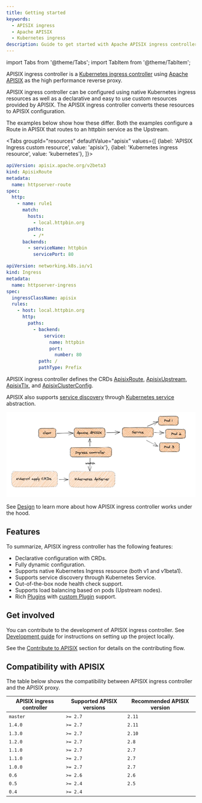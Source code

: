 ```yaml
---
title: Getting started
keywords:
  - APISIX ingress
  - Apache APISIX
  - Kubernetes ingress
description: Guide to get started with Apache APISIX ingress controller.
---
```


<!--
#
# Licensed to the Apache Software Foundation (ASF) under one or more
# contributor license agreements.  See the NOTICE file distributed with
# this work for additional information regarding copyright ownership.
# The ASF licenses this file to You under the Apache License, Version 2.0
# (the "License"); you may not use this file except in compliance with
# the License.  You may obtain a copy of the License at
#
#     http://www.apache.org/licenses/LICENSE-2.0
#
# Unless required by applicable law or agreed to in writing, software
# distributed under the License is distributed on an "AS IS" BASIS,
# WITHOUT WARRANTIES OR CONDITIONS OF ANY KIND, either express or implied.
# See the License for the specific language governing permissions and
# limitations under the License.
#
-->

import Tabs from '@theme/Tabs';
import TabItem from '@theme/TabItem';

APISIX ingress controller is a [Kubernetes ingress controller](https://kubernetes.io/docs/concepts/services-networking/ingress-controllers/) using [Apache APISIX](https://apisix.apache.org) as the high performance reverse proxy.

APISIX ingress controller can be configured using native Kubernetes ingress resources as well as a declarative and easy to use custom resources provided by APISIX. The APISIX ingress controller converts these resources to APISIX configuration.

The examples below show how these differ. Both the examples configure a Route in APISIX that routes to an httpbin service as the Upstream.

<Tabs
groupId="resources"
defaultValue="apisix"
values={[
{label: 'APISIX Ingress custom resource', value: 'apisix'},
{label: 'Kubernetes ingress resource', value: 'kubernetes'},
]}>

<TabItem value="apisix">

```yaml title="httpbin-route.yaml"
apiVersion: apisix.apache.org/v2beta3
kind: ApisixRoute
metadata:
  name: httpserver-route
spec:
  http:
    - name: rule1
      match:
        hosts:
          - local.httpbin.org
        paths:
          - /*
      backends:
        - serviceName: httpbin
          servicePort: 80
```

</TabItem>

<TabItem value="kubernetes">

```yaml title="httpbin-route.yaml"
apiVersion: networking.k8s.io/v1
kind: Ingress
metadata:
  name: httpserver-ingress
spec:
  ingressClassName: apisix
  rules:
    - host: local.httpbin.org
      http:
        paths:
          - backend:
              service:
                name: httpbin
                port:
                  number: 80
            path: /
            pathType: Prefix
```

</TabItem>
</Tabs>

APISIX ingress controller defines the CRDs [ApisixRoute](./concepts/apisix_route.md), [ApisixUpstream](./concepts/apisix_upstream.md), [ApisixTlx](concepts/apisix_tls.md), and [ApisixClusterConfig](concepts/apisix_cluster_config.md).

APISIX also supports [service discovery](https://apisix.apache.org/docs/apisix/next/discovery/kubernetes/) through [Kubernetes service](https://kubernetes.io/docs/concepts/services-networking/service/) abstraction.

![scene](../../assets/images/scene.png)

See [Design](./design.md) to learn more about how APISIX ingress controller works under the hood.

## Features

To summarize, APISIX ingress controller has the following features:

- Declarative configuration with CRDs.
- Fully dynamic configuration.
- Supports native Kubernetes Ingress resource (both v1 and v1beta1).
- Supports service discovery through Kubernetes Service.
- Out-of-the-box node health check support.
- Supports load balancing based on pods (Upstream nodes).
- Rich [Plugins](https://apisix.apache.org/docs/apisix/next/plugins/batch-requests/) with [custom Plugin](https://apisix.apache.org/docs/apisix/next/plugin-develop/) support.

## Get involved

You can contribute to the development of APISIX ingress controller. See [Development guide](./contribute.md) for instructions on setting up the project locally.

See the [Contribute to APISIX](https://apisix.apache.org/docs/general/contributor-guide/) section for details on the contributing flow.

## Compatibility with APISIX

The table below shows the compatibility between APISIX ingress controller and the APISIX proxy.

| APISIX ingress controller | Supported APISIX versions | Recommended APISIX version |
| ------------------------- | ------------------------- | -------------------------- |
| `master`                  | `>= 2.7`                  | `2.11`                     |
| `1.4.0`                   | `>= 2.7`                  | `2.11`                     |
| `1.3.0`                   | `>= 2.7`                  | `2.10`                     |
| `1.2.0`                   | `>= 2.7`                  | `2.8`                      |
| `1.1.0`                   | `>= 2.7`                  | `2.7`                      |
| `1.1.0`                   | `>= 2.7`                  | `2.7`                      |
| `1.0.0`                   | `>= 2.7`                  | `2.7`                      |
| `0.6`                     | `>= 2.6`                  | `2.6`                      |
| `0.5`                     | `>= 2.4`                  | `2.5`                      |
| `0.4`                     | `>= 2.4`                  |                            |
